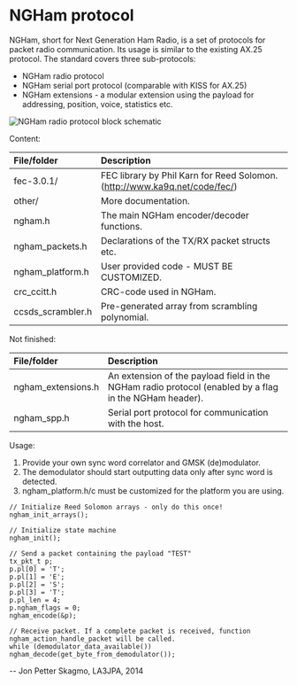 NGHam protocol
==============

NGHam, short for Next Generation Ham Radio, is a set of protocols for packet radio communication. Its usage is similar to the existing AX.25 protocol. The standard covers three sub-protocols:
- NGHam radio protocol
- NGHam serial port protocol (comparable with KISS for AX.25)
- NGHam extensions - a modular extension using the payload for addressing, position, voice, statistics etc.

![NGHam radio protocol block schematic](https://github.com/skagmo/ngham/blob/master/other/illustrations/ngham_block_v3.png?raw=true)

Content:

| File/folder       | Description |
|:-----------       |:----------- |
| fec-3.0.1/        | FEC library by Phil Karn for Reed Solomon. (http://www.ka9q.net/code/fec/) |
| other/            | More documentation. |
| ngham.h           | The main NGHam encoder/decoder functions. |
| ngham_packets.h   | Declarations of the TX/RX packet structs etc. |
| ngham_platform.h  | User provided code - MUST BE CUSTOMIZED. |
| crc_ccitt.h       | CRC-code used in NGHam. |
| ccsds_scrambler.h | Pre-generated array from scrambling polynomial. |

Not finished:

| File/folder       | Description |
|:-----------       |:----------- |
| ngham_extensions.h        | An extension of the payload field in the NGHam radio protocol (enabled by a flag in the NGHam header).  |
| ngham_spp.h            | Serial port protocol for communication with the host.  |

Usage:

1. Provide your own sync word correlator and GMSK (de)modulator. 
2. The demodulator should start outputting data only after sync word is detected.
3. ngham_platform.h/c must be customized for the platform you are using.

```
// Initialize Reed Solomon arrays - only do this once!
ngham_init_arrays();

// Initialize state machine
ngham_init();

// Send a packet containing the payload "TEST"
tx_pkt_t p;
p.pl[0] = 'T';
p.pl[1] = 'E';
p.pl[2] = 'S';
p.pl[3] = 'T';
p.pl_len = 4;
p.ngham_flags = 0;
ngham_encode(&p);

// Receive packet. If a complete packet is received, function ngham_action_handle_packet will be called.
while (demodulator_data_available()) ngham_decode(get_byte_from_demodulator());
```

--
Jon Petter Skagmo, LA3JPA, 2014
